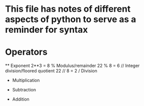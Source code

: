 # This file has notes of different aspects of python to serve as a reminder for syntax

# Operators
**  Exponent                              2**3 = 8
%   Modulus/remainder                     22 % 8 = 6
//  Integer division/floored quotient     22 // 8 = 2
/   Division
*   Multiplication
-   Subtraction
+   Addition

# 
